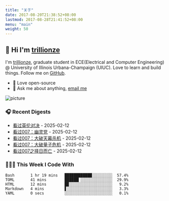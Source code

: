 ```yaml
---
title: "关于"
date: 2017-08-20T21:38:52+08:00
lastmod: 2017-08-28T21:41:52+08:00
menu: "main"
weight: 50
---
```


## 👋 Hi I'm [trillionze](https://www.trillionze.com)

I'm [trillionze](https://www.trillionze.com), graduate student in ECE(Electrical and Computer Engineering) @ University of Illinois Urbana-Champaign (UIUC). Love to learn and build things. Follow me on [GitHub](https://github.com/trillionze).

- 💼 Love open-source
- 💬 Ask me about anything, [email me](trillionze@163.com)

![picture](https://image.pseudoyu.com/images/dino.gif)

### 🎧 Recent Digests

<!-- douban starts -->
* <a href='http://movie.douban.com/subject/25723583/' target='_blank'>看过英伦对决</a> - 2025-02-12
* <a href='http://movie.douban.com/subject/11620560/' target='_blank'>看过007：幽灵党</a> - 2025-02-12
* <a href='http://movie.douban.com/subject/2363876/' target='_blank'>看过007：大破天幕杀机</a> - 2025-02-12
* <a href='http://movie.douban.com/subject/1946882/' target='_blank'>看过007：大破量子危机</a> - 2025-02-12
* <a href='http://movie.douban.com/subject/1303773/' target='_blank'>看过007之择日而亡</a> - 2025-02-12
<!-- douban ends -->

### 👨🏻‍💻 This Week I Code With

<!-- code_time starts -->

```text
Bash       1 hr 19 mins   ████████████░░░░░░░░░  57.4%
TOML       41 mins        ██████▎░░░░░░░░░░░░░░  29.9%
HTML       12 mins        █▉░░░░░░░░░░░░░░░░░░░   9.2%
Markdown   4 mins         ▋░░░░░░░░░░░░░░░░░░░░   3.3%
YAML       0 secs         ░░░░░░░░░░░░░░░░░░░░░   0.1%
```

<!-- code_time ends -->